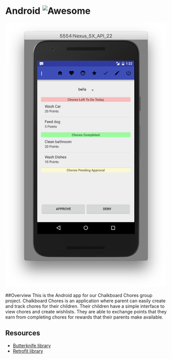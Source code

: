 # Android ![Awesome](https://cdn.rawgit.com/sindresorhus/awesome/d7305f38d29fed78fa85652e3a63e154dd8e8829/media/badge.svg)

![screenshot](screenshot.jpg)

##Overview
This is the Android app for our Chalkboard Chores group project. Chalkboard Chores is an application
where parent can easily create and track chores for their children.  Their children have a simple
interface to view chores and create wishlists.  They are able to exchange points that
they earn from completing chores for rewards that their parents make available.

## Resources
* [Butterknife library](http://jakewharton.github.io/butterknife/)
* [Retrofit library](http://square.github.io/retrofit/)